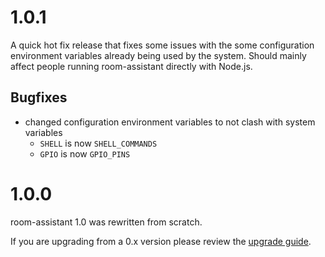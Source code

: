 # 1.0.1

A quick hot fix release that fixes some issues with the some configuration environment variables already being used by the system. Should mainly affect people running room-assistant directly with Node.js.

## Bugfixes

* changed configuration environment variables to not clash with system variables
  * `SHELL` is now `SHELL_COMMANDS`
  * `GPIO` is now `GPIO_PINS`

# 1.0.0

room-assistant 1.0 was rewritten from scratch.

If you are upgrading from a 0.x version please review the [upgrade guide](https://github.com/mKeRix/room-assistant/wiki/Upgrade-Guide).